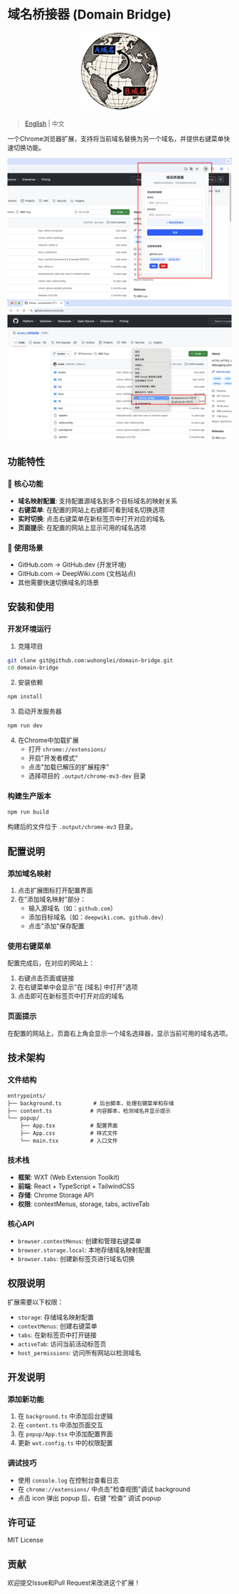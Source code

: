 # 域名桥接器 (Domain Bridge)

<p align="center">
  <img src="./public/icon/256.png" width="180" alt="Project Logo"/>
</p>

> [English](README_EN.md) | 中文

一个Chrome浏览器扩展，支持将当前域名替换为另一个域名，并提供右键菜单快速切换功能。

![Domain Bridge](./imgs/docs/zh/popup.png)
![Domain Bridge](./imgs/docs/zh/right_context.png)

## 功能特性

### 🚀 核心功能
- **域名映射配置**: 支持配置源域名到多个目标域名的映射关系
- **右键菜单**: 在配置的网站上右键即可看到域名切换选项
- **实时切换**: 点击右键菜单在新标签页中打开对应的域名
- **页面提示**: 在配置的网站上显示可用的域名选项

### 🎯 使用场景
- GitHub.com → GitHub.dev (开发环境)
- GitHub.com → DeepWiki.com (文档站点)
- 其他需要快速切换域名的场景

## 安装和使用

### 开发环境运行

1. 克隆项目
```bash
git clone git@github.com:wuhonglei/domain-bridge.git
cd domain-bridge
```

2. 安装依赖
```bash
npm install
```

3. 启动开发服务器
```bash
npm run dev
```

4. 在Chrome中加载扩展
   - 打开 `chrome://extensions/`
   - 开启"开发者模式"
   - 点击"加载已解压的扩展程序"
   - 选择项目的 `.output/chrome-mv3-dev` 目录

### 构建生产版本

```bash
npm run build
```

构建后的文件位于 `.output/chrome-mv3` 目录。

## 配置说明

### 添加域名映射

1. 点击扩展图标打开配置界面
2. 在"添加域名映射"部分：
   - 输入源域名（如：`github.com`）
   - 添加目标域名（如：`deepwiki.com`、`github.dev`）
   - 点击"添加"保存配置

### 使用右键菜单

配置完成后，在对应的网站上：
1. 右键点击页面或链接
2. 在右键菜单中会显示"在 [域名] 中打开"选项
3. 点击即可在新标签页中打开对应的域名

### 页面提示

在配置的网站上，页面右上角会显示一个域名选择器，显示当前可用的域名选项。

## 技术架构

### 文件结构
```
entrypoints/
├── background.ts          # 后台脚本，处理右键菜单和存储
├── content.ts            # 内容脚本，检测域名并显示提示
└── popup/
    ├── App.tsx           # 配置界面
    ├── App.css           # 样式文件
    └── main.tsx          # 入口文件
```

### 技术栈
- **框架**: WXT (Web Extension Toolkit)
- **前端**: React + TypeScript + TailwindCSS
- **存储**: Chrome Storage API
- **权限**: contextMenus, storage, tabs, activeTab

### 核心API
- `browser.contextMenus`: 创建和管理右键菜单
- `browser.storage.local`: 本地存储域名映射配置
- `browser.tabs`: 创建新标签页进行域名切换

## 权限说明

扩展需要以下权限：
- `storage`: 存储域名映射配置
- `contextMenus`: 创建右键菜单
- `tabs`: 在新标签页中打开链接
- `activeTab`: 访问当前活动标签页
- `host_permissions`: 访问所有网站以检测域名

## 开发说明

### 添加新功能
1. 在 `background.ts` 中添加后台逻辑
2. 在 `content.ts` 中添加页面交互
3. 在 `popup/App.tsx` 中添加配置界面
4. 更新 `wxt.config.ts` 中的权限配置

### 调试技巧
- 使用 `console.log` 在控制台查看日志
- 在 `chrome://extensions/` 中点击"检查视图"调试 background
- 点击 icon 弹出 popup 后，右键 "检查" 调试 popup

## 许可证

MIT License

## 贡献

欢迎提交Issue和Pull Request来改进这个扩展！